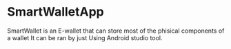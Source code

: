 # SmartWalletApp
SmartWallet is an E-wallet that can store most of the phisical components of a wallet
It can be ran by just Using Android studio tool.
